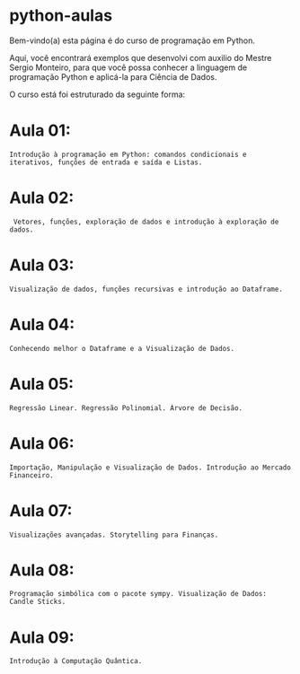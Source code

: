 # python-aulas

Bem-vindo(a) esta página é do curso de programação em Python.

Aqui, você encontrará exemplos que desenvolvi com auxilio do Mestre Sergio Monteiro, 
para que você possa conhecer a linguagem de programação Python e aplicá-la para Ciência de Dados.

O curso está foi estruturado da seguinte forma:

# Aula 01:
    Introdução à programação em Python: comandos condicionais e iterativos, funções de entrada e saída e Listas. 

# Aula 02:
     Vetores, funções, exploração de dados e introdução à exploração de dados. 

# Aula 03: 
    Visualização de dados, funções recursivas e introdução ao Dataframe. 

# Aula 04: 
    Conhecendo melhor o Dataframe e a Visualização de Dados. 

# Aula 05: 
    Regressão Linear. Regressão Polinomial. Árvore de Decisão. 

# Aula 06: 
    Importação, Manipulação e Visualização de Dados. Introdução ao Mercado Financeiro. 

# Aula 07: 
    Visualizações avançadas. Storytelling para Finanças. 

# Aula 08: 
    Programação simbólica com o pacote sympy. Visualização de Dados: Candle Sticks. 

# Aula 09: 
    Introdução à Computação Quântica.
